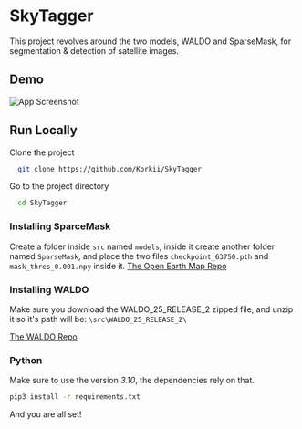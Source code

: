
# SkyTagger 

This project revolves around the two models, WALDO and SparseMask, for segmentation & detection of satellite images.


## Demo




![App Screenshot](https://i.imgur.com/DcZ9Y9L.png)
## Run Locally

Clone the project

```bash
  git clone https://github.com/Korkii/SkyTagger
```

Go to the project directory

```bash
  cd SkyTagger
```

### Installing SparceMask
Create a folder inside `src` named `models`, inside it create another folder named `SparseMask`, and place the two files  `checkpoint_63750.pth` and `mask_thres_0.001.npy` inside it.
[The Open Earth Map Repo](https://github.com/cliffbb/oem-lightweight)


### Installing WALDO
Make sure you download the WALDO_25_RELEASE_2 zipped file, and unzip it so it's path will be: `\src\WALDO_25_RELEASE_2\`

[The WALDO Repo](https://github.com/stephansturges/WALDO)

### Python
Make sure to use the version *3.10*, the dependencies rely on that.
```bash
pip3 install -r requirements.txt
```

And you are all set!

